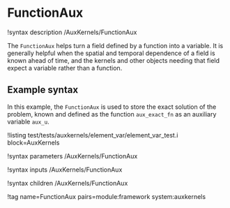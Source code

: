 # FunctionAux

!syntax description /AuxKernels/FunctionAux

The `FunctionAux` helps turn a field defined by a function into a variable. It is generally
helpful when the spatial and temporal dependence of a field is known ahead of time, and the kernels
and other objects needing that field expect a variable rather than a function.

## Example syntax

In this example, the `FunctionAux` is used to store the exact solution of the problem, known
and defined as the function `aux_exact_fn` as an auxiliary variable `aux_u`.

!listing test/tests/auxkernels/element_var/element_var_test.i block=AuxKernels

!syntax parameters /AuxKernels/FunctionAux

!syntax inputs /AuxKernels/FunctionAux

!syntax children /AuxKernels/FunctionAux

!tag name=FunctionAux pairs=module:framework system:auxkernels
